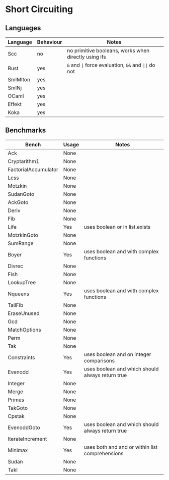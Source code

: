 # Short Circuiting

## Languages

| Language | Behaviour | Notes                                                 |
| -------- | --------- | ----------------------------------------------------- |
| Scc      | no        | no primitive booleans, works when directly using ifs  |
| Rust     | yes       | `&` and `\|` force evaluation, `&&` and `\|\|` do not |
| SmlMlton | yes       |                                                       |
| SmlNj    | yes       |                                                       |
| OCaml    | yes       |                                                       |
| Effekt   | yes       |                                                       |
| Koka     | yes       |                                                       |

## Benchmarks

| Bench                | Usage | Notes                                            |
| -------------------- | ----- | ------------------------------------------------ |
| Ack                  | None  |                                                  |
| Cryptarithm1         | None  |                                                  |
| FactorialAccumulator | None  |                                                  |
| Lcss                 | None  |                                                  |
| Motzkin              | None  |                                                  |
| SudanGoto            | None  |                                                  |
| AckGoto              | None  |                                                  |
| Deriv                | None  |                                                  |
| Fib                  | None  |                                                  |
| Life                 | Yes   | uses boolean or in list.exists                   |
| MotzkinGoto          | None  |                                                  |
| SumRange             | None  |                                                  |
| Boyer                | Yes   | uses boolean and with complex functions          |
| Divrec               | None  |                                                  |
| Fish                 | None  |                                                  |
| LookupTree           | None  |                                                  |
| Nqueens              | Yes   | uses boolean and with complex functions          |
| TailFib              | None  |                                                  |
| EraseUnused          | None  |                                                  |
| Gcd                  | None  |                                                  |
| MatchOptions         | None  |                                                  |
| Perm                 | None  |                                                  |
| Tak                  | None  |                                                  |
| Constraints          | Yes   | uses boolean and on integer comparisons          |
| Evenodd              | Yes   | uses boolean and which should always return true |
| Integer              | None  |                                                  |
| Merge                | None  |                                                  |
| Primes               | None  |                                                  |
| TakGoto              | None  |                                                  |
| Cpstak               | None  |                                                  |
| EvenoddGoto          | Yes   | uses boolean and which should always return true |
| IterateIncrement     | None  |                                                  |
| Minimax              | Yes   | uses both and and or within list comprehensions  |
| Sudan                | None  |                                                  |
| Takl                 | None  |                                                  |
